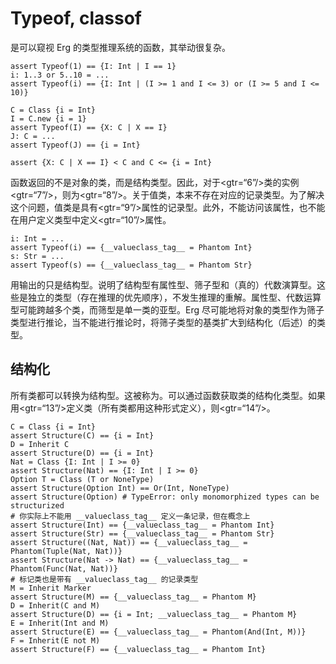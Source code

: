 # Typeof, classof

是可以窥视 Erg 的类型推理系统的函数，其举动很复杂。


```erg
assert Typeof(1) == {I: Int | I == 1}
i: 1..3 or 5..10 = ...
assert Typeof(i) == {I: Int | (I >= 1 and I <= 3) or (I >= 5 and I <= 10)}

C = Class {i = Int}
I = C.new {i = 1}
assert Typeof(I) == {X: C | X == I}
J: C = ...
assert Typeof(J) == {i = Int}

assert {X: C | X == I} < C and C <= {i = Int}
```

函数返回的不是对象的类，而是结构类型。因此，对于<gtr=“6”/>类的实例<gtr=“7”/>，则为<gtr=“8”/>。关于值类，本来不存在对应的记录类型。为了解决这个问题，值类是具有<gtr=“9”/>属性的记录型。此外，不能访问该属性，也不能在用户定义类型中定义<gtr=“10”/>属性。


```erg
i: Int = ...
assert Typeof(i) == {__valueclass_tag__ = Phantom Int}
s: Str = ...
assert Typeof(s) == {__valueclass_tag__ = Phantom Str}
```

用输出的只是结构型。说明了结构型有属性型、筛子型和（真的）代数演算型。这些是独立的类型（存在推理的优先顺序），不发生推理的重解。属性型、代数运算型可能跨越多个类，而筛型是单一类的亚型。Erg 尽可能地将对象的类型作为筛子类型进行推论，当不能进行推论时，将筛子类型的基类扩大到结构化（后述）的类型。

## 结构化

所有类都可以转换为结构型。这被称为。可以通过函数获取类的结构化类型。如果用<gtr=“13”/>定义类（所有类都用这种形式定义），则<gtr=“14”/>。


```erg
C = Class {i = Int}
assert Structure(C) == {i = Int}
D = Inherit C
assert Structure(D) == {i = Int}
Nat = Class {I: Int | I >= 0}
assert Structure(Nat) == {I: Int | I >= 0}
Option T = Class (T or NoneType)
assert Structure(Option Int) == Or(Int, NoneType)
assert Structure(Option) # TypeError: only monomorphized types can be structurized
# 你实际上不能用 __valueclass_tag__ 定义一条记录，但在概念上
assert Structure(Int) == {__valueclass_tag__ = Phantom Int}
assert Structure(Str) == {__valueclass_tag__ = Phantom Str}
assert Structure((Nat, Nat)) == {__valueclass_tag__ = Phantom(Tuple(Nat, Nat))}
assert Structure(Nat -> Nat) == {__valueclass_tag__ = Phantom(Func(Nat, Nat))}
# 标记类也是带有 __valueclass_tag__ 的记录类型
M = Inherit Marker
assert Structure(M) == {__valueclass_tag__ = Phantom M}
D = Inherit(C and M)
assert Structure(D) == {i = Int; __valueclass_tag__ = Phantom M}
E = Inherit(Int and M)
assert Structure(E) == {__valueclass_tag__ = Phantom(And(Int, M))}
F = Inherit(E not M)
assert Structure(F) == {__valueclass_tag__ = Phantom Int}
```
